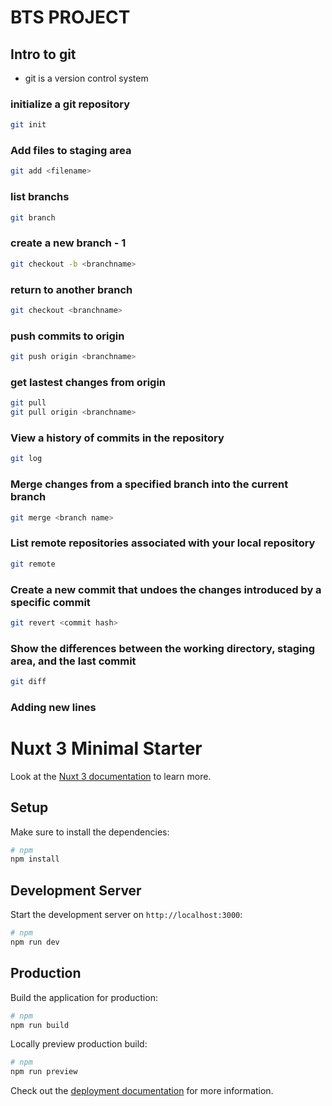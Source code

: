 # BTS PROJECT

## Intro to git
- git is a version control system

### initialize a git repository
```bash
git init 
```

### Add files to staging area
```bash
git add <filename>
```

### list branchs
```bash
git branch
```
### create a new branch - 1
```bash
git checkout -b <branchname>
```
### return to another branch
```bash
git checkout <branchname>
```
### push commits to origin
```bash
git push origin <branchname>
```
### get lastest changes from origin
```bash
git pull
git pull origin <branchname>
```

### View a history of commits in the repository
```bash
git log
```

### Merge changes from a specified branch into the current branch
```bash
git merge <branch name>
```

### List remote repositories associated with your local repository
```bash
git remote
```

### Create a new commit that undoes the changes introduced by a specific commit
```bash
git revert <commit hash>
```

### Show the differences between the working directory, staging area, and the last commit
```bash
git diff
```
### Adding new lines


# Nuxt 3 Minimal Starter

Look at the [Nuxt 3 documentation](https://nuxt.com/docs/getting-started/introduction) to learn more.

## Setup

Make sure to install the dependencies:

```bash
# npm
npm install
```

## Development Server

Start the development server on `http://localhost:3000`:

```bash
# npm
npm run dev
```

## Production

Build the application for production:

```bash
# npm
npm run build
```

Locally preview production build:

```bash
# npm
npm run preview
```

Check out the [deployment documentation](https://nuxt.com/docs/getting-started/deployment) for more information.

